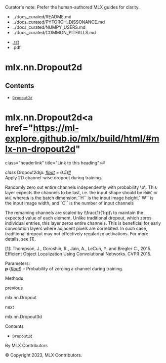 Curator's note: Prefer the human-authored MLX guides for clarity.
- ../docs_curated/README.md
- ../docs_curated/PYTORCH_DISSONANCE.md
- ../docs_curated/NUMPY_USERS.md
- ../docs_curated/COMMON_PITFALLS.md


<div id="main-content" class="bd-main" role="main">

<div class="sbt-scroll-pixel-helper">

</div>

<div class="bd-content">

<div class="bd-article-container">

<div class="bd-header-article d-print-none">

<div class="header-article-items header-article__inner">

<div class="header-article-items__start">

<div class="header-article-item">

<span class="fa-solid fa-bars"></span>

</div>

</div>

<div class="header-article-items__end">

<div class="header-article-item">

<div class="article-header-buttons">

<a href="https://github.com/ml-explore/mlx"
class="btn btn-sm btn-source-repository-button"
data-bs-placement="bottom" data-bs-toggle="tooltip" target="_blank"
title="Source repository"><span class="btn__icon-container"> <em></em>
</span></a>

<div class="dropdown dropdown-download-buttons">

- <a
  href="https://ml-explore.github.io/mlx/build/html/_sources/python/nn/_autosummary/mlx.nn.Dropout2d.rst"
  class="btn btn-sm btn-download-source-button dropdown-item"
  data-bs-placement="left" data-bs-toggle="tooltip" target="_blank"
  title="Download source file"><span class="btn__icon-container">
  <em></em> </span> <span class="btn__text-container">.rst</span></a>
- <span class="btn__icon-container"> </span>
  <span class="btn__text-container">.pdf</span>

</div>

<span class="btn__icon-container"> </span>

<span class="fa-solid fa-list"></span>

</div>

</div>

</div>

</div>

</div>

<div id="jb-print-docs-body" class="onlyprint">

# mlx.nn.Dropout2d

<div id="print-main-content">

<div id="jb-print-toc">

<div>

## Contents

</div>

- <a href="https://ml-explore.github.io/mlx/build/html/#mlx.nn.Dropout2d"
  class="reference internal nav-link"><span class="pre"><code
  class="docutils literal notranslate">Dropout2d</code></span></a>

</div>

</div>

</div>

<div id="searchbox">

</div>

<div id="mlx-nn-dropout2d" class="section">

# mlx.nn.Dropout2d<a href="https://ml-explore.github.io/mlx/build/html/#mlx-nn-dropout2d"
class="headerlink" title="Link to this heading">#</a>

*<span class="pre">class</span><span class="w"> </span>*<span class="sig-name descname"><span class="pre">Dropout2d</span></span><span class="sig-paren">(</span>*<span class="n"><span class="pre">p</span></span><span class="p"><span class="pre">:</span></span><span class="w"> </span><span class="n"><a href="https://docs.python.org/3/library/functions.html#float"
class="reference external" title="(in Python v3.13)"><span
class="pre">float</span></a></span><span class="w"> </span><span class="o"><span class="pre">=</span></span><span class="w"> </span><span class="default_value"><span class="pre">0.5</span></span>*<span class="sig-paren">)</span><a href="https://ml-explore.github.io/mlx/build/html/#mlx.nn.Dropout2d"
class="headerlink" title="Link to this definition">#</a>  
Apply 2D channel-wise dropout during training.

Randomly zero out entire channels independently with probability
<span class="math notranslate nohighlight">\\p\\</span>. This layer
expects the channels to be last, i.e. the input shape should be
<span class="pre">`NWHC`</span> or <span class="pre">`WHC`</span>
where:<span class="pre">`N`</span> is the batch dimension,\`\`H\`\` is
the input image height,\`\`W\`\` is the input image width, and\`\`C\`\`
is the number of input channels

The remaining channels are scaled by
<span class="math notranslate nohighlight">\\\frac{1}{1-p}\\</span> to
maintain the expected value of each element. Unlike traditional dropout,
which zeros individual entries, this layer zeros entire channels. This
is beneficial for early convolution layers where adjacent pixels are
correlated. In such case, traditional dropout may not effectively
regularize activations. For more details, see \[1\].

\[1\]: Thompson, J., Goroshin, R., Jain, A., LeCun, Y. and Bregler
C., 2015. Efficient Object Localization Using Convolutional Networks.
CVPR 2015.

Parameters<span class="colon">:</span>  
**p** (<a href="https://docs.python.org/3/library/functions.html#float"
class="reference external" title="(in Python v3.13)"><em>float</em></a>)
– Probability of zeroing a channel during training.

Methods

<div class="pst-scrollable-table-container">

</div>

</div>

<div class="prev-next-area">

<a
href="https://ml-explore.github.io/mlx/build/html/python/nn/_autosummary/mlx.nn.Dropout.html"
class="left-prev" title="previous page"><em></em></a>

<div class="prev-next-info">

previous

mlx.nn.Dropout

</div>

<a
href="https://ml-explore.github.io/mlx/build/html/python/nn/_autosummary/mlx.nn.Dropout3d.html"
class="right-next" title="next page"></a>

<div class="prev-next-info">

next

mlx.nn.Dropout3d

</div>

</div>

</div>

<div class="bd-sidebar-secondary bd-toc">

<div class="sidebar-secondary-items sidebar-secondary__inner">

<div class="sidebar-secondary-item">

<div class="page-toc tocsection onthispage">

Contents

</div>

- <a href="https://ml-explore.github.io/mlx/build/html/#mlx.nn.Dropout2d"
  class="reference internal nav-link"><span class="pre"><code
  class="docutils literal notranslate">Dropout2d</code></span></a>

</div>

</div>

</div>

</div>

<div class="bd-footer-content__inner container">

<div class="footer-item">

By MLX Contributors

</div>

<div class="footer-item">

© Copyright 2023, MLX Contributors.  

</div>

<div class="footer-item">

</div>

<div class="footer-item">

</div>

</div>

</div>
